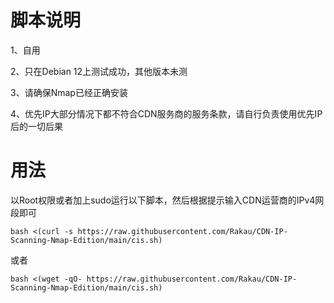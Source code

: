 # 脚本说明
1、自用

2、只在Debian 12上测试成功，其他版本未测

3、请确保Nmap已经正确安装

4、优先IP大部分情况下都不符合CDN服务商的服务条款，请自行负责使用优先IP后的一切后果

# 用法
以Root权限或者加上sudo运行以下脚本，然后根据提示输入CDN运营商的IPv4网段即可

```
bash <(curl -s https://raw.githubusercontent.com/Rakau/CDN-IP-Scanning-Nmap-Edition/main/cis.sh)
```

或者

```
bash <(wget -qO- https://raw.githubusercontent.com/Rakau/CDN-IP-Scanning-Nmap-Edition/main/cis.sh)
```
